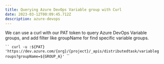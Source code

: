 ```yaml
---
title: Querying Azure DevOps Variable group with Curl
date: 2023-03-12T00:09:45.712Z
description: azure-devops
---
```

W﻿e can use a curl with our PAT token to query Azure DevOps Variable groups, and add filter like groupName for find specific variable groups.

`﻿``
curl -u :${PAT} 'https://dev.azure.com/{org}/{project}/_apis/distributedtask/variablegroups?groupName=${GROUP_A}'
`﻿``